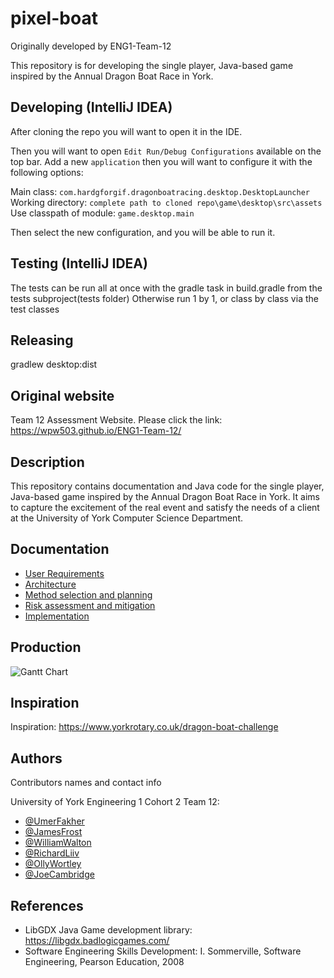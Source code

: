 # pixel-boat

Originally developed by ENG1-Team-12

This repository is for developing the single player, Java-based game inspired by the Annual Dragon Boat Race in York.

## Developing (IntelliJ IDEA)

After cloning the repo you will want to open it in the IDE.

Then you will want to open `Edit Run/Debug Configurations` available on the top bar.
Add a new `application` then you will want to configure it with the following options:

Main class: `com.hardgforgif.dragonboatracing.desktop.DesktopLauncher`  
Working directory: `complete path to cloned repo\game\desktop\src\assets`  
Use classpath of module: `game.desktop.main`  

Then select the new configuration, and you will be able to run it.

## Testing (IntelliJ IDEA)

The tests can be run all at once with the gradle task in build.gradle from the tests subproject(tests folder)
Otherwise run 1 by 1, or class by class via the test classes

## Releasing

gradlew desktop:dist

## Original website

Team 12 Assessment Website.
Please click the link: https://wpw503.github.io/ENG1-Team-12/

## Description

This repository contains documentation and Java code for the single player, Java-based game inspired by the Annual Dragon Boat Race in York. It aims to capture the excitement of the real event and satisfy the needs of a client at the University of York Computer Science Department.

## Documentation
* [User Requirements](https://github.com/wpw503/ENG1-Team-12/blob/main/Documentation/Req1.pdf)
* [Architecture](https://github.com/wpw503/ENG1-Team-12/tree/main/Documentation/Arch1.pdf)
* [Method selection and planning](https://github.com/wpw503/ENG1-Team-12/tree/main/Documentation/Plan1.pdf)
* [Risk assessment and mitigation](https://github.com/wpw503/ENG1-Team-12/tree/main/Documentation/Risk1.pdf)
* [Implementation](https://github.com/wpw503/ENG1-Team-12/tree/main/Documentation/Impl1.pdf)

## Production
![Gantt Chart](https://github.com/wpw503/ENG1-Team-12/blob/main/images/week8.png?raw=true)

## Inspiration

Inspiration: https://www.yorkrotary.co.uk/dragon-boat-challenge

## Authors

Contributors names and contact info

University of York Engineering 1 Cohort 2 Team 12:

* [@UmerFakher](https://github.com/UmerFakher)
* [@JamesFrost](https://github.com/Fritzbox2000)
* [@WilliamWalton](https://github.com/wpw503)
* [@RichardLiiv](https://github.com/sumsare)
* [@OllyWortley](https://github.com/orw511)
* [@JoeCambridge](https://github.com/JoeCambridge)

## References

* LibGDX Java Game development library: https://libgdx.badlogicgames.com/
* Software Engineering Skills Development: I. Sommerville, Software Engineering, Pearson Education, 2008
